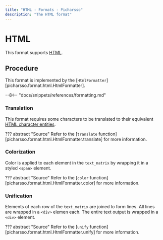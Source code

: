 ```yaml
---
title: "HTML - Formats - Picharsso"
description: "The HTML format"
---
```


# HTML

This format supports [HTML](https://en.wikipedia.org/wiki/HTML).

## Procedure

This format is implemented by the [`HtmlFormatter`][picharsso.format.html.HtmlFormatter].

--8<-- "docs/snippets/references/formatting.md"

### Translation

This format requires some characters to be translated
to their equivalent [HTML character entities](https://html.spec.whatwg.org/multipage/named-characters.html#named-character-references).

??? abstract "Source"
    Refer to the [`translate` function][picharsso.format.html.HtmlFormatter.translate]
    for more information.

### Colorization

Color is applied to each element in the `text_matrix` by
wrapping it in a styled `<span>` element.

??? abstract "Source"
    Refer to the [`color` function][picharsso.format.html.HtmlFormatter.color]
    for more information.

### Unification

Elements of each row of the `text_matrix` are joined to form
lines.
All lines are wrapped in a `<div>` elemen each.
The entire text output is wrapped in a `<div>` element.

??? abstract "Source"
    Refer to the [`unify` function][picharsso.format.html.HtmlFormatter.unify]
    for more information.
